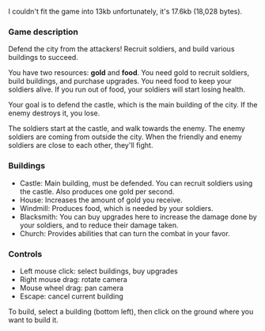 I couldn't fit the game into 13kb unfortunately, it's 17.6kb (18,028 bytes).

### Game description
Defend the city from the attackers! Recruit soldiers, and build various buildings to succeed.

You have two resources: **gold** and **food**.
You need gold to recruit soldiers, build buildings, and purchase upgrades.
You need food to keep your soldiers alive. If you run out of food, your soldiers will start losing health.

Your goal is to defend the castle, which is the main building of the city. If the enemy destroys it, you lose.

The soldiers start at the castle, and walk towards the enemy. The enemy soldiers are coming from outside the city. When the friendly and enemy soldiers are close to each other, they'll fight.

### Buildings
- Castle: Main building, must be defended. You can recruit soldiers using the castle. Also produces one gold per second.
- House: Increases the amount of gold you receive.
- Windmill: Produces food, which is needed by your soldiers.
- Blacksmith: You can buy upgrades here to increase the damage done by your soldiers, and to reduce their damage taken.
- Church: Provides abilities that can turn the combat in your favor.

### Controls
- Left mouse click: select buildings, buy upgrades
- Right mouse drag: rotate camera
- Mouse wheel drag: pan camera
- Escape: cancel current building

To build, select a building (bottom left), then click on the ground where you want to build it.